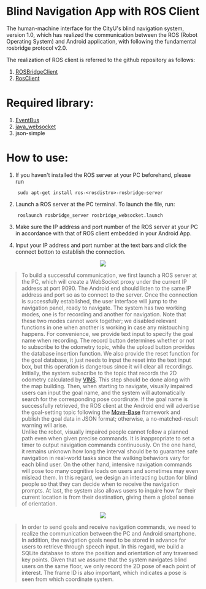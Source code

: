 # Blind Navigation App with ROS Client
The human-machine interface for the CityU's blind navigation system, version 1.0, which has realized the communication between the ROS (Robot Operating System) and Android application, with following the fundamental rosbridge protocol v2.0.  

The realization of ROS client is referred to the github repository as follows:
1. [ROSBridgeClient](https://github.com/djilk/ROSBridgeClient.git)
2. [RosClient](https://github.com/hibernate2011/RosClient.git)

# Required library:
1. [EventBus](https://github.com/greenrobot/EventBus.git)
2. [java_websocket](https://github.com/TooTallNate/Java-WebSocket.git)
3. json-simple

# How to use:
1. If you haven't installed the ROS server at your PC beforehand, please run
```
    sudo apt-get install ros-<rosdistro>-rosbridge-server
```

2. Launch a ROS server at the PC terminal. To launch the file, run:
```
    roslaunch rosbridge_server rosbridge_websocket.launch
```  

3. Make sure the IP address and port number of the ROS server at your PC in accordance with that of ROS client embedded in your Android App.

4. Input your IP address and port number at the text bars and click the connect botton to establish the connection.

<p align="center">
  <img src="https://github.com/lucienyoung/blind-navigation-app/assets/137718915/d7ae9478-c1c3-49d1-a24f-1193defbf0b8" />
</p>

>To build a successful communication, we first launch a ROS server at the PC, which will create a WebSocket proxy under the current IP address at port 9090. The Android end should listen to the same IP address and port so as to connect to the server. Once the connection is successfully established, the user interface will jump to the navigation panel, ready to navigate. The system has two working modes, one is for recording and another for navigation. Note that these two modes cannot work together; we disabled relevant functions in one when another is working in case any mistouching happens. For convenience, we provide text input to specify the goal name when recording. The record button determines whether or not to subscribe to the odometry topic, while the upload button provides the database insertion function. We also provide the reset function for the goal database, it just needs to input the reset into the text input box, but this operation is dangerous since it will clear all recordings.  
>Initially, the system subscribe to the topic that records the 2D odometry calculated by [VINS](https://github.com/lucienyoung/map-building-ros). This step should be done along with the map building. Then, when starting to navigate, visually impaired users can input the goal name, and the system will automatically search for the corresponding pose coordinate. If the goal name is successfully retrieved, the ROS client at the Android end will advertise the goal-setting topic following the [Move-Base](http://wiki.ros.org/move_base) framework and publish the goal data in JSON format; otherwise, a no-matched-result warning will arise.  
>Unlike the robot, visually impaired people cannot follow a planned path even when given precise commands. It is inappropriate to set a timer to output navigation commands continuously. On the one hand, it remains unknown how long the interval should be to guarantee safe navigation in real-world tasks since the walking behaviors vary for each blind user. On the other hand, intensive navigation commands will pose too many cognitive loads on users and sometimes may even mislead them. In this regard, we design an interacting button for blind people so that they can decide when to receive the navigation prompts. At last, the system also allows users to inquire how far their current location is from their destination, giving them a global sense of orientation.  

<p align="center">
  <img src="https://github.com/lucienyoung/blind-navigation-app/assets/137718915/615052d5-7ab9-4909-b93c-b3c712ce9d7c" />
</p>

>In order to send goals and receive navigation commands, we need to realize the communication between the PC and Android smartphone. In addition, the navigation goals need to be stored in advance for users to retrieve through speech input. In this regard, we build a SQLite database to store the position and orientation of any traversed key points. Given that we assume that the system navigates blind users on the same floor, we only record the 2D pose of each point of interest. The frame ID is also important, which indicates a pose is seen from which coordinate system.
